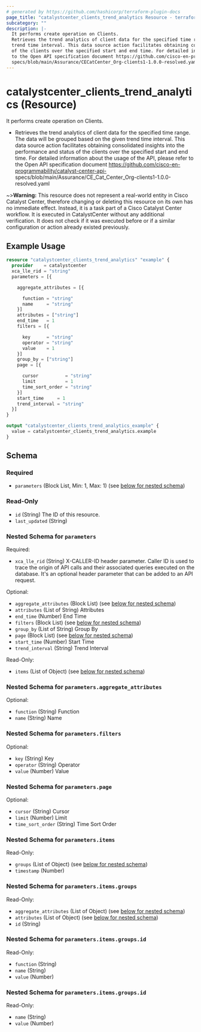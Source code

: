 ```yaml
---
# generated by https://github.com/hashicorp/terraform-plugin-docs
page_title: "catalystcenter_clients_trend_analytics Resource - terraform-provider-catalystcenter"
subcategory: ""
description: |-
  It performs create operation on Clients.
  Retrieves the trend analytics of client data for the specified time range. The data will be grouped based on the given
  trend time interval. This data source action facilitates obtaining consolidated insights into the performance and status
  of the clients over the specified start and end time. For detailed information about the usage of the API, please refer
  to the Open API specification document https://github.com/cisco-en-programmability/catalyst-center-api-
  specs/blob/main/Assurance/CECatCenter_Org-clients1-1.0.0-resolved.yaml
---
```


# catalystcenter_clients_trend_analytics (Resource)

It performs create operation on Clients.

- Retrieves the trend analytics of client data for the specified time range. The data will be grouped based on the given
trend time interval. This data source action facilitates obtaining consolidated insights into the performance and status
of the clients over the specified start and end time. For detailed information about the usage of the API, please refer
to the Open API specification document https://github.com/cisco-en-programmability/catalyst-center-api-
specs/blob/main/Assurance/CE_Cat_Center_Org-clients1-1.0.0-resolved.yaml


~>**Warning:**
This resource does not represent a real-world entity in Cisco Catalyst Center, therefore changing or deleting this resource on its own has no immediate effect.
Instead, it is a task part of a Cisco Catalyst Center workflow. It is executed in CatalystCenter without any additional verification. It does not check if it was executed before or if a similar configuration or action already existed previously.

## Example Usage

```terraform
resource "catalystcenter_clients_trend_analytics" "example" {
  provider    = catalystcenter
  xca_lle_rid = "string"
  parameters = [{

    aggregate_attributes = [{

      function = "string"
      name     = "string"
    }]
    attributes = ["string"]
    end_time   = 1
    filters = [{

      key      = "string"
      operator = "string"
      value    = 1
    }]
    group_by = ["string"]
    page = [{

      cursor          = "string"
      limit           = 1
      time_sort_order = "string"
    }]
    start_time     = 1
    trend_interval = "string"
  }]
}

output "catalystcenter_clients_trend_analytics_example" {
  value = catalystcenter_clients_trend_analytics.example
}
```

<!-- schema generated by tfplugindocs -->
## Schema

### Required

- `parameters` (Block List, Min: 1, Max: 1) (see [below for nested schema](#nestedblock--parameters))

### Read-Only

- `id` (String) The ID of this resource.
- `last_updated` (String)

<a id="nestedblock--parameters"></a>
### Nested Schema for `parameters`

Required:

- `xca_lle_rid` (String) X-CALLER-ID header parameter. Caller ID is used to trace the origin of API calls and their associated queries executed on the database. It's an optional header parameter that can be added to an API request.

Optional:

- `aggregate_attributes` (Block List) (see [below for nested schema](#nestedblock--parameters--aggregate_attributes))
- `attributes` (List of String) Attributes
- `end_time` (Number) End Time
- `filters` (Block List) (see [below for nested schema](#nestedblock--parameters--filters))
- `group_by` (List of String) Group By
- `page` (Block List) (see [below for nested schema](#nestedblock--parameters--page))
- `start_time` (Number) Start Time
- `trend_interval` (String) Trend Interval

Read-Only:

- `items` (List of Object) (see [below for nested schema](#nestedatt--parameters--items))

<a id="nestedblock--parameters--aggregate_attributes"></a>
### Nested Schema for `parameters.aggregate_attributes`

Optional:

- `function` (String) Function
- `name` (String) Name


<a id="nestedblock--parameters--filters"></a>
### Nested Schema for `parameters.filters`

Optional:

- `key` (String) Key
- `operator` (String) Operator
- `value` (Number) Value


<a id="nestedblock--parameters--page"></a>
### Nested Schema for `parameters.page`

Optional:

- `cursor` (String) Cursor
- `limit` (Number) Limit
- `time_sort_order` (String) Time Sort Order


<a id="nestedatt--parameters--items"></a>
### Nested Schema for `parameters.items`

Read-Only:

- `groups` (List of Object) (see [below for nested schema](#nestedobjatt--parameters--items--groups))
- `timestamp` (Number)

<a id="nestedobjatt--parameters--items--groups"></a>
### Nested Schema for `parameters.items.groups`

Read-Only:

- `aggregate_attributes` (List of Object) (see [below for nested schema](#nestedobjatt--parameters--items--groups--aggregate_attributes))
- `attributes` (List of Object) (see [below for nested schema](#nestedobjatt--parameters--items--groups--attributes))
- `id` (String)

<a id="nestedobjatt--parameters--items--groups--aggregate_attributes"></a>
### Nested Schema for `parameters.items.groups.id`

Read-Only:

- `function` (String)
- `name` (String)
- `value` (Number)


<a id="nestedobjatt--parameters--items--groups--attributes"></a>
### Nested Schema for `parameters.items.groups.id`

Read-Only:

- `name` (String)
- `value` (Number)
